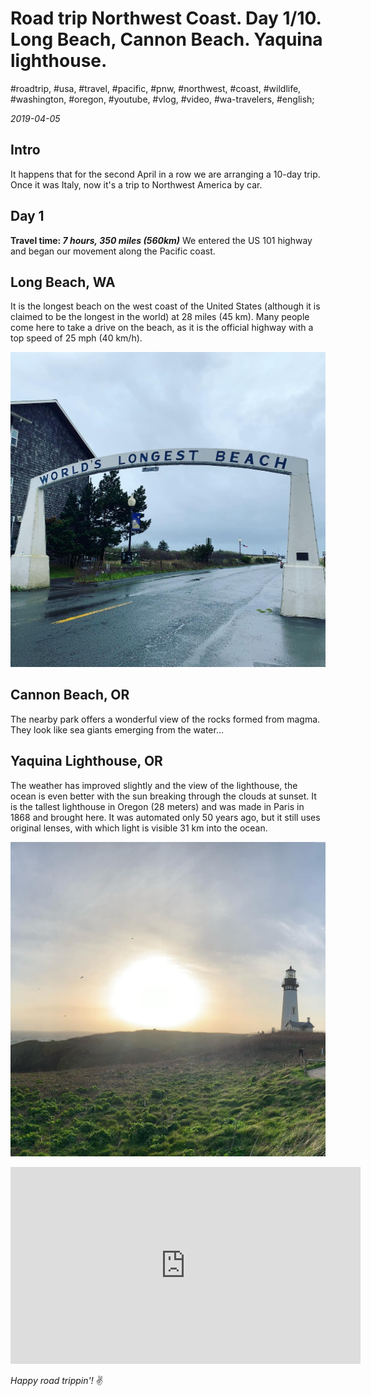 # Road trip Northwest Coast. Day 1/10. Long Beach, Cannon Beach. Yaquina lighthouse.

#roadtrip, #usa, #travel, #pacific, #pnw, #northwest, #coast, #wildlife, #washington, #oregon, #youtube, #vlog, #video, #wa-travelers, #english;

_2019-04-05_

## Intro
It happens that for the second April in a row we are arranging a 10-day trip. Once it was Italy, now it's a trip to Northwest America by car.

## Day 1

**Travel time: _7 hours, 350 miles (560km)_**
We entered the US 101 highway and began our movement along the Pacific coast.

## Long Beach, WA
It is the longest beach on the west coast of the United States (although it is claimed to be the longest in the world) at 28 miles (45 km). Many people come here to take a drive on the beach, as it is the official highway with a top speed of 25 mph (40 km/h).

![Long Beach, WA](/images/road-trip-northwest-coast-day-1-10-long-beach-cannon-beach-yaquina-lighthouse/long_beach.jpg)

## Cannon Beach, OR
The nearby park offers a wonderful view of the rocks formed from magma. They look like sea giants emerging from the water...

## Yaquina Lighthouse, OR
The weather has improved slightly and the view of the lighthouse, the ocean is even better with the sun breaking through the clouds at sunset. It is the tallest lighthouse in Oregon (28 meters) and was made in Paris in 1868 and brought here. It was automated only 50 years ago, but it still uses original lenses, with which light is visible 31 km into the ocean.

![Yaquina Lighthouse, OR](/images/road-trip-northwest-coast-day-1-10-long-beach-cannon-beach-yaquina-lighthouse/yaquina_lighthouse.jpg)

<div class="responsive-iframe">
<iframe width="560" height="315" src="https://www.youtube.com/embed/Pxv_1DsA2oA" frameborder="0" allow="accelerometer; autoplay; encrypted-media; gyroscope; picture-in-picture" allowfullscreen></iframe>
</div>

_Happy road trippin'!_ :v:
